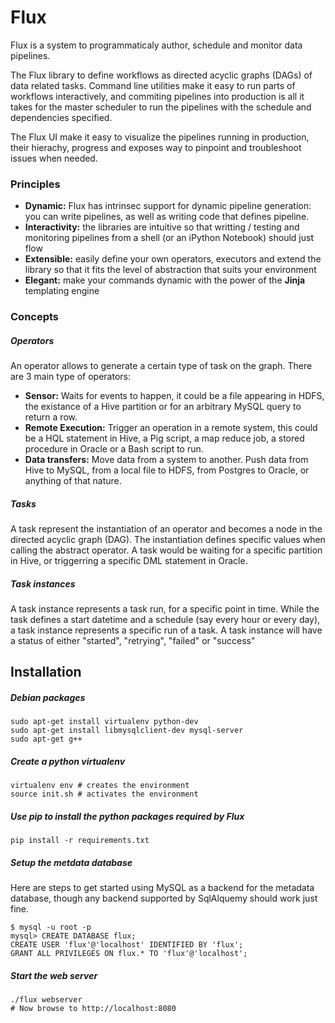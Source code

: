 Flux
====
Flux is a system to programmaticaly author, schedule and monitor data pipelines. 

The Flux library to define workflows as directed acyclic graphs (DAGs) of data related tasks. Command line utilities make it easy to run parts of workflows interactively, and commiting pipelines into production is all it takes for the master scheduler to run the pipelines with the schedule and dependencies specified.

The Flux UI make it easy to visualize the pipelines running in production, their hierachy, progress and exposes way to pinpoint and troubleshoot issues when needed.

### Principles
* **Dynamic:** Flux has intrinsec support for dynamic pipeline generation: you can write pipelines, as well as writing code that defines pipeline.
* **Interactivity:** the libraries are intuitive so that writting / testing and monitoring pipelines from a shell (or an iPython Notebook) should just flow
* **Extensible:** easily define your own operators, executors and extend the library so that it fits the level of abstraction that suits your environment
* **Elegant:** make your commands dynamic with the power of the **Jinja** templating engine

### Concepts
##### Operators
An operator allows to generate a certain type of task on the graph. There are 3 main type of operators:

* **Sensor:** Waits for events to happen, it could be a file appearing in HDFS, the existance of a Hive partition or for an arbitrary MySQL query to return a row.
* **Remote Execution:** Trigger an operation in a remote system, this could be a HQL statement in Hive, a Pig script, a map reduce job, a stored procedure in Oracle or a Bash script to run.
* **Data transfers:** Move data from a system to another. Push data from Hive to MySQL, from a local file to HDFS, from Postgres to Oracle, or anything of that nature.

##### Tasks
A task represent the instantiation of an operator and becomes a node in the directed acyclic graph (DAG). The instantiation defines specific values when calling the abstract operator. A task would be waiting for a specific partition in Hive, or triggerring a specific DML statement in Oracle.

##### Task instances
A task instance represents a task run, for a specific point in time. While the task defines a start datetime and a schedule (say every hour or every day), a task instance represents a specific run of a task. A task instance will have a status of either "started", "retrying", "failed" or "success"

Installation
------------
##### Debian packages
	sudo apt-get install virtualenv python-dev
	sudo apt-get install libmysqlclient-dev mysql-server
	sudo apt-get g++
##### Create a python virtualenv
	virtualenv env # creates the environment
	source init.sh # activates the environment
##### Use pip to install the python packages required by Flux
	pip install -r requirements.txt
##### Setup the metdata database
Here are steps to get started using MySQL as a backend for the metadata database, though any backend supported by SqlAlquemy should work just fine.

    $ mysql -u root -p 
    mysql> CREATE DATABASE flux;
    CREATE USER 'flux'@'localhost' IDENTIFIED BY 'flux';
    GRANT ALL PRIVILEGES ON flux.* TO 'flux'@'localhost';
    
##### Start the web server
    ./flux webserver
    # Now browse to http://localhost:8080
